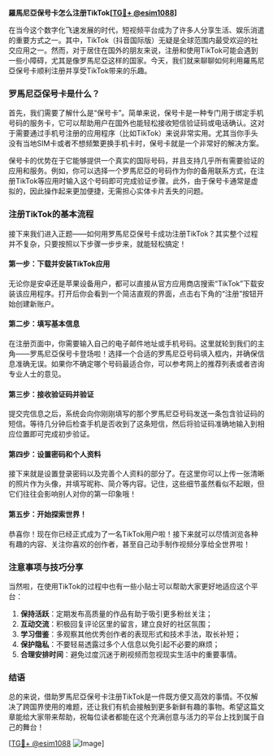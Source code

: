 **羅馬尼亞保号卡怎么注册TikTok[[TG💪+ @esim1088](https://t.me/s/esim1088)]**

在当今这个数字化飞速发展的时代，短视频平台成为了许多人分享生活、娱乐消遣的重要方式之一。其中，TikTok（抖音国际版）无疑是全球范围内最受欢迎的社交应用之一。然而，对于居住在国外的朋友来说，注册和使用TikTok可能会遇到一些小障碍，尤其是像罗馬尼亞这样的国家。今天，我们就来聊聊如何利用羅馬尼亞保号卡顺利注册并享受TikTok带来的乐趣。

### 罗馬尼亞保号卡是什么？

首先，我们需要了解什么是“保号卡”。简单来说，保号卡是一种专门用于绑定手机号码的服务卡，它可以帮助用户在国外也能轻松接收短信验证码或电话确认。这对于需要通过手机号注册的应用程序（比如TikTok）来说非常实用。尤其当你手头没有当地SIM卡或者不想频繁更换手机卡时，保号卡就是一个非常好的解决方案。

保号卡的优势在于它能够提供一个真实的国际号码，并且支持几乎所有需要验证的应用和服务。例如，你可以选择一个罗馬尼亞的号码作为你的备用联系方式，在注册TikTok等应用时输入这个号码即可完成验证步骤。此外，由于保号卡通常是虚拟的，因此操作起来更加便捷，无需担心实体卡片丢失的问题。

### 注册TikTok的基本流程

接下来我们进入正题——如何用罗馬尼亞保号卡成功注册TikTok？其实整个过程并不复杂，只要按照以下步骤一步步来，就能轻松搞定！

#### 第一步：下载并安装TikTok应用

无论你是安卓还是苹果设备用户，都可以直接从官方应用商店搜索“TikTok”下载安装该应用程序。打开后你会看到一个简洁直观的界面，点击右下角的“注册”按钮开始创建新账户。

#### 第二步：填写基本信息

在注册页面中，你需要输入自己的电子邮件地址或手机号码。这里就轮到我们的主角——罗馬尼亞保号卡登场啦！选择一个合适的罗馬尼亞号码填入框内，并确保信息准确无误。如果你不确定哪个号码最适合你，可以参考网上的推荐列表或者咨询专业人士的意见。

#### 第三步：接收验证码并验证

提交完信息之后，系统会向你刚刚填写的那个罗馬尼亞号码发送一条包含验证码的短信。等待几分钟后检查手机是否收到了这条短信，然后将验证码准确地输入到相应位置即可完成初步验证。

#### 第四步：设置密码和个人资料

接下来就是设置登录密码以及完善个人资料的部分了。在这里你可以上传一张清晰的照片作为头像，并填写昵称、简介等内容。记住，这些细节虽然看似不起眼，但它们往往会影响别人对你的第一印象哦！

#### 第五步：开始探索世界！

恭喜你！现在你已经正式成为了一名TikTok用户啦！接下来就可以尽情浏览各种有趣的内容、关注你喜欢的创作者，甚至自己动手制作视频分享给全世界啦！

### 注意事项与技巧分享

当然啦，在使用TikTok的过程中也有一些小贴士可以帮助大家更好地适应这个平台：

1. **保持活跃**：定期发布高质量的作品有助于吸引更多粉丝关注；
2. **互动交流**：积极回复评论区里的留言，建立良好的社区氛围；
3. **学习借鉴**：多观察其他优秀创作者的表现形式和技术手法，取长补短；
4. **保护隐私**：不要轻易透露过多个人信息以免引起不必要的麻烦；
5. **合理安排时间**：避免过度沉迷于刷视频而忽视现实生活中的重要事情。

### 结语

总的来说，借助罗馬尼亞保号卡注册TikTok是一件既方便又高效的事情。不仅解决了跨国界使用的难题，还让我们有机会接触到更多新鲜有趣的事物。希望这篇文章能给大家带来帮助，祝每位读者都能在这个充满创意与活力的平台上找到属于自己的舞台！

[[TG💪+ @esim1088](https://t.me/s/esim1088) ![Image](https://i.postimg.cc/4NQfJmqS/Snipaste-2025-05-13-00-14-12.png)]